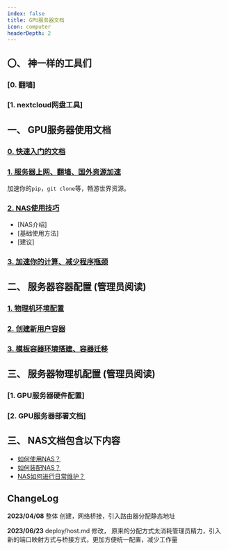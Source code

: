 ```yaml
---
index: false
title: GPU服务器文档
icon: computer
headerDepth: 2
---
```


## 〇、 神一样的工具们
### [0. 翻墙]

### [1. nextcloud网盘工具]


## 一、 GPU服务器使用文档
### [0. 快速入门的文档](user/fast.md)

### [1. 服务器上网、翻墙、国外资源加速](user/network.md)
加速你的`pip`，`git clone`等，畅游世界资源。

### [2. NAS使用技巧](user/nas.md)
- [NAS介绍]
- [基础使用方法]
- [建议]

### [3. 加速你的计算、减少程序瓶颈](user/acc.md)

## 二、 服务器容器配置 (管理员阅读)
### [1. 物理机环境配置](deploy/host.md)
### [2. 创建新用户容器](deploy/newuser.md)
### [3. 模板容器环境搭建、容器迁移](deploy/container.md)


## 三、 服务器物理机配置 (管理员阅读)
### [1. GPU服务器硬件配置]

### [2. GPU服务器部署文档]


## 三、 NAS文档包含以下内容

- [如何使用NAS？](user/README.md)
- [如何装配NAS？](deploy/README.md)
- [NAS如何进行日常维护？](maintain/README.md)

## ChangeLog
**2023/04/08** 整体 创建，网络桥接，引入路由器分配静态地址

**2023/06/23** deploy/host.md 修改， 原来的分配方式太消耗管理员精力，引入新的端口映射方式与桥接方式，更加方便统一配置，减少工作量
